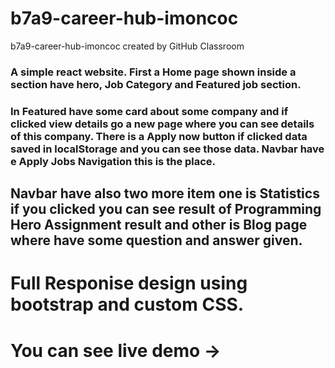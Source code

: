 # b7a9-career-hub-imoncoc
b7a9-career-hub-imoncoc created by GitHub Classroom
### A simple react website. First a Home page shown inside a section have hero, Job Category and Featured job section.
### In Featured have some card about some company and if clicked view details go a new page where you can see details of this company. There is a Apply now button if clicked data saved in localStorage and you can see those data. Navbar have e Apply Jobs Navigation this is the place.
## Navbar have also two more item one is Statistics if you clicked you can see result of Programming Hero Assignment result and other is Blog page where have some question and answer given.
# Full Responise design using bootstrap and custom CSS.
# You can see live demo -> 
